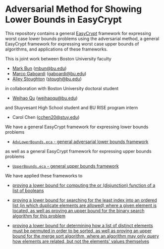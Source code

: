 Adversarial Method for Showing Lower Bounds in EasyCrypt
========================================================

This repository contains a general
[EasyCrypt](https://www.easycrypt.info/trac/) framework for expressing
worst case lower bounds problems using the adversarial method, a
general EasyCrypt framework for expressing worst case upper bounds of
algorithms, and applications of these frameworks.

This is joint work between Boston University faculty

* [Mark Bun](https://cs-people.bu.edu/mbun/) (mbun@bu.edu)
* [Marco Gaboardi](https://cs-people.bu.edu/gaboardi/) (gaboardi@bu.edu)
* [Alley Stoughton](http://alleystoughton.us) (stough@bu.edu)

in collaboration with Boston University doctoral student

* [Weihao Qu](https://www.bu.edu/cs/profiles/weihao-qu/) (weihaoqu@bu.edu)

and Stuyvesant High School student and BU RISE program intern

* Carol Chen (cchen20@stuy.edu)

We have a general EasyCrypt framework for expressing lower bounds problems

 * [`AdvLowerBounds.eca` - general adversarial lower bounds framework](../main/AdvLowerBounds.eca)

as well as a general EasyCrypt framework for expressing upper bounds problems

 * [`UpperBounds.eca` - general upper bounds framework](../main/UpperBounds.eca)

We have applied these frameworks to

 * [proving a lower bound for computing the or (disjunction)
   function of a list of booleans](../main/OrFunctionLB.ec)

 * [proving a lower bound for searching for the least index into an
   ordered list (in which duplicate elements are allowed) where a
   given element is located, as well as proving an upper bound for
   the binary search algorithm for this problem](../main/searching)

 * [proving a lower bound for determining how a list of distinct
    elements must be permuted in order to be sorted, as well as proving
    an upper bound for the merge sort algorithm, where an algorithm
    may only query how elements are related, but not the elements'
    values themselves](../main/sorting)
